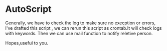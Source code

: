 # AutoScript
Generally, we have to check the log to make sure no execption or errors, I've drafted this script , we can rerun this script as crontab.It will check logs with keywords.
Then we can use mail function to notify reletive person.

Hopes,useful to you.
